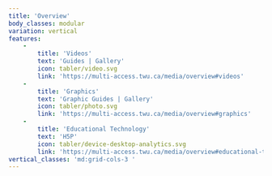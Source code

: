 ```yaml
---
title: 'Overview'
body_classes: modular
variation: vertical
features:
    -
        title: 'Videos'
        text: 'Guides | Gallery'
        icon: tabler/video.svg
        link: 'https://multi-access.twu.ca/media/overview#videos'
    -
        title: 'Graphics'
        text: 'Graphic Guides | Gallery'
        icon: tabler/photo.svg
        link: 'https://multi-access.twu.ca/media/overview#graphics'
    -
        title: 'Educational Technology'
        text: 'H5P'
        icon: tabler/device-desktop-analytics.svg
        link: 'https://multi-access.twu.ca/media/overview#educational-technology'
vertical_classes: 'md:grid-cols-3 '
---
```

